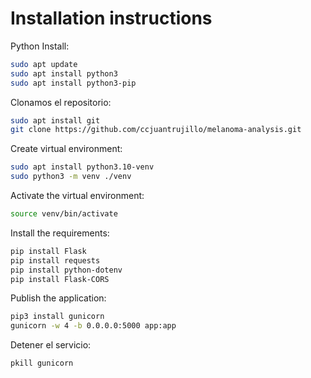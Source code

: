 # Installation instructions

Python Install:

```bash
sudo apt update
sudo apt install python3
sudo apt install python3-pip
```
Clonamos el repositorio:
```bash
sudo apt install git
git clone https://github.com/ccjuantrujillo/melanoma-analysis.git
```

Create virtual environment:

```bash
sudo apt install python3.10-venv
sudo python3 -m venv ./venv
```

Activate the virtual environment:

```bash
source venv/bin/activate
```

Install the requirements:

```bash
pip install Flask
pip install requests
pip install python-dotenv
pip install Flask-CORS

```

Publish the application:

```bash
pip3 install gunicorn
gunicorn -w 4 -b 0.0.0.0:5000 app:app

```

Detener el servicio:

```bash
pkill gunicorn

```
